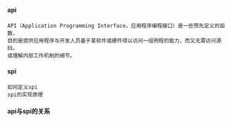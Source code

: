 #### api
    API（Application Programming Interface，应用程序编程接口）是一些预先定义的函数，
    目的是提供应用程序与开发人员基于某软件或硬件得以访问一组例程的能力，而又无需访问源码，
    或理解内部工作机制的细节。
#### spi
    如何定义spi
    spi的实现原理
#### api与spi的关系